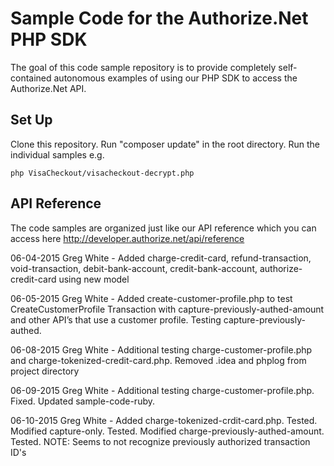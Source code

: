 # Sample Code for the Authorize.Net PHP SDK
The goal of this code sample repository is to provide completely self-contained autonomous examples of using our PHP SDK to access the Authorize.Net API.

## Set Up
Clone this repository.
Run "composer update" in the root directory.
Run the individual samples e.g. 
````
php VisaCheckout/visacheckout-decrypt.php
````

## API Reference
The code samples are organized just like our API reference which you can access here http://developer.authorize.net/api/reference

06-04-2015 Greg White - Added charge-credit-card, refund-transaction, void-transaction, debit-bank-account, credit-bank-account, authorize-credit-card using new model

06-05-2015 Greg White - Added create-customer-profile.php to test CreateCustomerProfile Transaction with capture-previously-authed-amount and other API’s that use a customer profile. Testing capture-previously-authed.

06-08-2015 Greg White - Additional testing charge-customer-profile.php and charge-tokenized-credit-card.php. Removed .idea and phplog from project directory 

06-09-2015 Greg White - Additional testing charge-customer-profile.php. Fixed. Updated sample-code-ruby.  

06-10-2015 Greg White - Added charge-tokenized-crdit-card.php. Tested. Modified capture-only. Tested.
                        Modified charge-previously-authed-amount. Tested. NOTE: Seems to not recognize previously authorized transaction ID's
